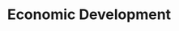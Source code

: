 ---
schema: default
title: Economic Development
description: >-
  
logo: >-
  http://archive.sandiego.gov/communications/graphics/logos/cosd-logo-initials-full-color-72ppi.jpg
---